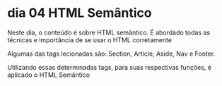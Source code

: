 # dia 04 HTML Semântico

Neste dia, o conteúdo é sobre HTML semântico. É abordado todas as técnicas e importância de se usar o HTML corretamente

Algumas das tags lecionadas são: Section, Article, Aside, Nav e Footer.

Utilizando essas determinadas tags, para suas respectivas funções, é aplicado o HTML Semântico